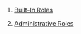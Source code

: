 1. [Built-In Roles](https://learn.microsoft.com/en-us/azure/role-based-access-control/built-in-roles)

2. [Administrative Roles](https://learn.microsoft.com/en-us/entra/identity/role-based-access-control/admin-units-assign-roles)
